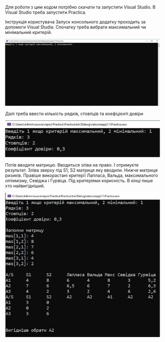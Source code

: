 Для роботи з цим кодом потрібно скачати та запустити Visual Studio.
В Visual Studio треба запустити Practica.

Інструкція користувача
Запуск консольного додатку проходить за допомоги Visual Studia.
Спочатку треба вибрати максимальний чи мінімальний критерій.

![alt text](screenshots/1.png "Початок")
 
Далі треба ввести кількість рядків, стовпців та коефіцієнті довіри

![alt text](screenshots/2.png "Введення початкових данних")
 
Потів вводите матрицю. Вводиться зліва на право.
І отримуєте результат. Зліва зверху під S1, S2 матриця яку вводили. Нижче матриця ризиків.
Правіше викорастані критерії Лапласа, Вальда, максимального оптимізму, Севіджа і Гурвіца. Під критеріями корисність. В кінці пише хто найвигідніший. 

![alt text](screenshots/3.png "Результат розрахунків")
